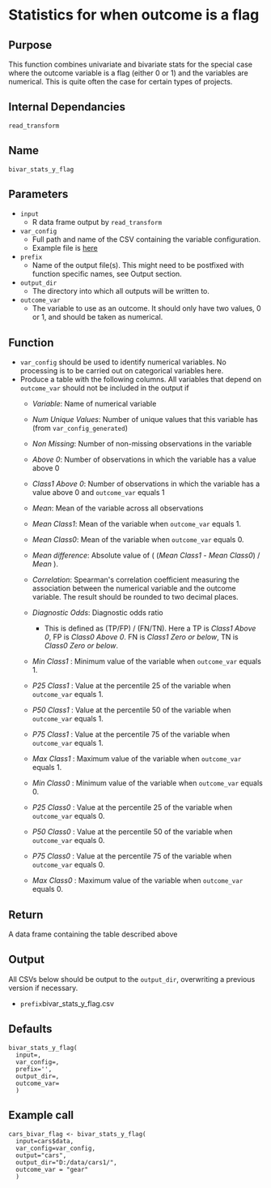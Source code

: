 # Statistics for when outcome is a flag

## Purpose
This function combines univariate and bivariate stats for the special case where the outcome variable is a flag (either 0 or 1) and the variables are numerical.
This is quite often the case for certain types of projects.

## Internal Dependancies
`read_transform`

## Name
`bivar_stats_y_flag`

## Parameters
* `input`
  * R data frame output by `read_transform`
* `var_config`
  * Full path and name of the CSV containing the variable configuration.
  * Example file is [here](../example_metadata_files/var_config.csv)
* `prefix`
  * Name of the output file(s). This might need to be postfixed with function specific names, see Output section.
* `output_dir`
  * The directory into which all outputs will be written to.
* `outcome_var`
  * The variable to use as an outcome. It should only have two values, 0 or 1, and should be taken as numerical.

## Function
*  `var_config` should be used to identify numerical variables. No processing is to be carried out on categorical variables here.
* Produce a table with the following columns. All variables that depend on `outcome_var` should not be included in the output if
  * _Variable_: Name of numerical variable
  * _Num Unique Values_: Number of unique values that this variable has (from `var_config_generated`)
  * _Non Missing_: Number of non-missing observations in the variable
  * _Above 0_: Number of observations in which the variable has a value above 0
  * _Class1 Above 0_:  Number of observations in which the variable has a value above 0 and `outcome_var` equals 1
  * _Mean_: Mean of the variable across all observations
  * _Mean Class1_: Mean of the variable when `outcome_var` equals 1.
  * _Mean Class0_: Mean of the variable when `outcome_var` equals 0.

  * _Mean difference_: Absolute value of ( (_Mean Class1_ - _Mean Class0_) / _Mean_ ).
  * _Correlation_: Spearman's correlation coefficient measuring the association between the numerical variable and the outcome variable. The result should be rounded to two decimal places.
  * _Diagnostic Odds_: Diagnostic odds ratio
    * This is defined as (TP/FP) / (FN/TN). Here a TP is _Class1 Above 0_, FP is _Class0 Above 0_. FN is _Class1 Zero or below_, TN is _Class0 Zero or below_.

  * _Min Class1_ : Minimum value of the variable when `outcome_var` equals 1.
  * _P25 Class1_ : Value at the percentile 25 of the variable when `outcome_var` equals 1.
  * _P50 Class1_ : Value at the percentile 50 of the variable when `outcome_var` equals 1.
  * _P75 Class1_ : Value at the percentile 75 of the variable when `outcome_var` equals 1.
  * _Max Class1_ : Maximum value of the variable when `outcome_var` equals 1.

  * _Min Class0_ : Minimum value of the variable when `outcome_var` equals 0.
  * _P25 Class0_ : Value at the percentile 25 of the variable when `outcome_var` equals 0.
  * _P50 Class0_ : Value at the percentile 50 of the variable when `outcome_var` equals 0.
  * _P75 Class0_ : Value at the percentile 75 of the variable when `outcome_var` equals 0.
  * _Max Class0_ : Maximum value of the variable when `outcome_var` equals 0.

## Return
A data frame containing the table described above

## Output
All CSVs below should be output to the `output_dir`, overwriting a previous version if necessary.
* `prefix`bivar_stats_y_flag.csv

## Defaults
```
bivar_stats_y_flag(
  input=,
  var_config=,
  prefix='',
  output_dir=,
  outcome_var=
  )  
```

## Example call
```
cars_bivar_flag <- bivar_stats_y_flag(
  input=cars$data,
  var_config=var_config,
  output="cars",
  output_dir="D:/data/cars1/",
  outcome_var = "gear"
  )
```
